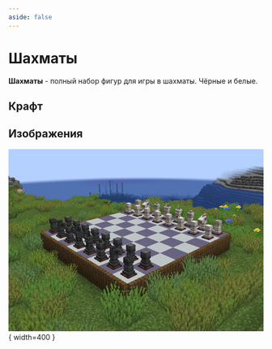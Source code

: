 ```yaml
---
aside: false
---
```


# Шахматы

<ItemCard>
<Card style="overflow: hidden;" class="m-0">
    <template #header>
        <Image alt="user header" src="/assets/bestiary/block/white_pawn.png" width="40%"/>
    </template>
    <template #title>Шкафы и ящики</template>
    <template #content>
      <Divider />
      <h3>Получение:</h3>
      <ul>
      <li>Крафт</li>
      </ul>
      <Divider />
      <p>Текстура: Sp0ty</p>
    </template>
</Card>
</ItemCard>

**Шахматы** - полный набор фигур для игры в шахматы. Чёрные и белые. 

## Крафт

<CardGrid>
<Card style="overflow: hidden;" class="m-0">
    <template #header>
        <Image alt="user header" src="/assets/bestiary/crafts/white_chess_craft.png" preview />
    </template>
    <template #subtitle>Белые фигуры - из кварца</template>
</Card>
<Card style="overflow: hidden;" class="m-0">
    <template #header>
        <Image alt="user header" src="/assets/bestiary/crafts/black_chess_craft.png" preview />
    </template>
    <template #subtitle>Черные фигуры - из глубинного сланца</template>
</Card>
</CardGrid>

## Изображения

![Шахматы на кошкокрафте](/assets/bestiary/items/chess_demo.png){ width=400 }